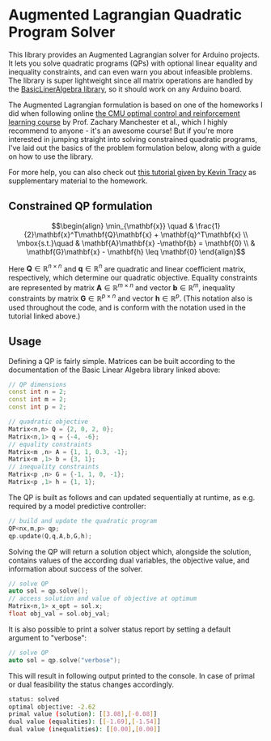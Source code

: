 # Augmented Lagrangian Quadratic Program Solver
This library provides an Augmented Lagrangian solver for Arduino projects. It lets you solve quadratic programs (QPs) with optional linear equality and inequality constraints, and can even warn you about infeasible problems. The library is super lightweight since all matrix operations are handled by the [BasicLinerAlgebra library](https://github.com/tomstewart89/BasicLinearAlgebra), so it should work on any Arduino board. 

The Augmented Lagrangian formulation is based on one of the homeworks I did when following online [the CMU optimal control and reinforcement learning course](https://optimalcontrol.ri.cmu.edu/) by Prof. Zachary Manchester et al., which I highly recommend to anyone - it's an awesome course! But if you're more interested in jumping straight into solving constrained quadratic programs, I've laid out the basics of the problem formulation below, along with a guide on how to use the library. 

For more help, you can also check out [this tutorial given by Kevin Tracy](https://www.youtube.com/watch?v=0x0JD5uO_ZQ) as supplementary material to the homework. 

## Constrained QP formulation
$$\begin{align}
\min_{\mathbf{x}} \quad & \frac{1}{2}\mathbf{x}^T\mathbf{Q}\mathbf{x} + \mathbf{q}^T\mathbf{x} \\ 
\mbox{s.t.}\quad &  \mathbf{A}\mathbf{x} -\mathbf{b} = \mathbf{0} \\ 
&  \mathbf{G}\mathbf{x} - \mathbf{h} \leq \mathbf{0} 
\end{align}$$

Here $\mathbf{Q} \in \mathbb{R}^{n \times n}$ and $\mathbf{q}\in \mathbb{R}^{n}$ are quadratic and linear coefficient matrix, respectively, which determine our quadratic objective. Equality constraints are represented by matrix $\mathbf{A}\in \mathbb{R}^{m \times n}$ and vector $\mathbf{b}\in \mathbb{R}^m$, inequality constraints by matrix $\mathbf{G} \in \mathbb{R}^{p \times n}$ and vector $\mathbf{h}\in \mathbb{R}^p$. (This notation also is used throughout the code, and is conform with the notation used in the tutorial linked above.)

## Usage
Defining a QP is fairly simple. Matrices can be built according to the documentation of the Basic Linear Algebra library linked above:
```cpp
// QP dimensions
const int n = 2;
const int m = 2;
const int p = 2;

// quadratic objective
Matrix<n,n> Q = {2, 0, 2, 0};
Matrix<n,1> q = {-4, -6};
// equality constraints 
Matrix<m ,n> A = {1, 1, 0.3, -1};
Matrix<m ,1> b = {3, 1};
// inequality constraints  
Matrix<p ,n> G = {-1, 1, 0, -1};
Matrix<p ,1> h = {1, 1};
```
The QP is built as follows and can updated sequentially at runtime, as e.g. required by a model predictive controller:  

```cpp
// build and update the quadratic program 
QP<nx,m,p> qp; 
qp.update(Q,q,A,b,G,h); 
```
Solving the QP will return a solution object which, alongside the solution, contains values of the according dual variables, the objective value, and information about success of the solver. 
```cpp
// solve QP 
auto sol = qp.solve(); 
// access solution and value of objective at optimum 
Matrix<n,1> x_opt = sol.x;
float obj_val = sol.obj_val;
```
It is also possible to print a solver status report by setting a  default argument to "verbose":        
```cpp
// solve QP 
auto sol = qp.solve("verbose"); 
```
This will result in following output printed to the console. In case of primal or dual feasibility the status changes accordingly.  
```bash
status: solved
optimal objective: -2.62
primal value (solution): [[3.08],[-0.08]]
dual value (equalities): [[-1.69],[-1.54]]
dual value (inequalities): [[0.00],[0.00]]
```

